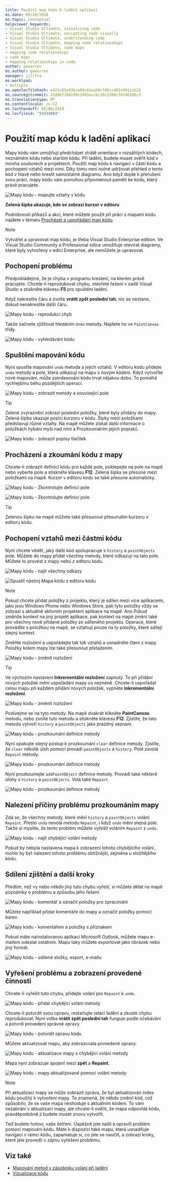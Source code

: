 ```yaml
---
title: Použití map kódu k ladění aplikací
ms.date: 09/28/2018
ms.topic: conceptual
helpviewer_keywords:
- Visual Studio Ultimate, visualizing code
- Visual Studio Ultimate, navigating code visually
- Visual Studio Ultimate, understanding code
- Visual Studio Ultimate, mapping code relationships
- Visual Studio Ultimate, code maps
- mapping code relationships
- code maps
- mapping relationships in code
author: gewarren
ms.author: gewarren
manager: jillfra
ms.workload:
- multiple
ms.openlocfilehash: e421c65e83bca88c01ea58cfd5cc402c6011cb23
ms.sourcegitcommit: 21d667104199c2493accec20c2388cf674b195c3
ms.translationtype: MT
ms.contentlocale: cs-CZ
ms.lasthandoff: 02/08/2019
ms.locfileid: "55934884"
---
```

# <a name="use-code-maps-to-debug-your-applications"></a>Použití map kódu k ladění aplikací

Mapy kódu vám umožňují předcházet ztrátě orientace v rozsáhlých kódech, neznámém kódu nebo starším kódu. Při ladění, budete muset ověřit kód v mnoha souborech a projektech. Použití map kódu k navigaci v části kódu a pochopení vztahů mezi nimi. Díky tomu není nutné udržovat přehled o tento kód v hlavě nebo kreslit samostatné diagramu. Ano když dojde k přerušení svou práci, mapy kódu vám pomohou připomenout paměti ke kódu, který právě pracujete.

![Mapy kódu &#45; mapujte vztahy v kódu](../modeling/media/codemapstoryboardpaint.png)

**Zelená šipka ukazuje, kde se zobrazí kurzor v editoru**

Podrobnosti příkazů a akcí, které můžete použít při práci s mapami kódu najdete v tématu [Procházet a uspořádání map kódu](../modeling/browse-and-rearrange-code-maps.md).

> [!NOTE]
> Vytvářet a upravovat map kódu, je třeba Visual Studio Enterprise edition. Ve Visual Studio Community a Professional edice umožňuje otevírat diagramy, které byly vytvořeny v edici Enterprise, ale nemůžete je upravovat.

## <a name="understand-the-problem"></a>Pochopení problému
 Předpokládejme, že je chyba v programu kreslení, na kterém právě pracujete. Chcete-li reprodukovat chybu, otevřete řešení v sadě Visual Studio a stiskněte klávesu **F5** pro spuštění ladění.

 Když nakreslíte čáru a zvolte **vrátit zpět poslední tah**, nic se nestane, dokud nenakreslíte další čáru.

 ![Mapy kódu &#45; reprodukci chyb](../modeling/media/codemapstoryboardpaint0.png)

 Takže začnete zjišťovat hledáním `Undo` metody. Najdete ho ve `PaintCanvas` třídy.

 ![Mapy kódu &#45; vyhledávání kódu](../modeling/media/codemapstoryboardpaint1.png)

## <a name="start-mapping-the-code"></a>Spuštění mapování kódu
 Nyní spusťte mapování `undo` metoda a jejích vztahů. V editoru kódu přidejte `undo` metody a pole, která odkazují na mapu s novým kódem. Když vytvoříte nové mapování, může zaindexování kódu trvat nějakou dobu. To pomáhá rychlejšímu běhu pozdějších operací.

 ![Mapy kódu &#45; zobrazit metody a související pole](../modeling/media/codemapstoryboardpaint3.png)

> [!TIP]
> Zelené zvýraznění zobrazí poslední položky, které byly přidány do mapy. Zelená šipka ukazuje pozici kurzoru v kódu. Šipky mezi položkami představují různé vztahy. Na mapě můžete získat další informace o položkách hýbání myší nad nimi a Prozkoumáním jejich popisků.

 ![Mapy kódu &#45; zobrazit popisy tlačítek](../modeling/media/codemapstoryboardpaint4.png)

## <a name="navigate-and-examine-code-from-the-map"></a>Procházení a zkoumání kódu z mapy
 Chcete-li zobrazit definici kódu pro každé pole, poklepejte na pole na mapě nebo vyberte pole a stiskněte klávesu **F12**. Zelená šipka se přesune mezi položkami na mapě. Kurzor v editoru kódu se také přesune automaticky.

 ![Mapy kódu &#45; Zkontrolujte definici pole](../modeling/media/codemapstoryboardpaint5.png)

 ![Mapy kódu &#45; Zkontrolujte definici pole](../modeling/media/codemapstoryboardpaint5a.png)

> [!TIP]
> Zelenou šipku na mapě můžete také přesunout přesunutím kurzoru v editoru kódu.

## <a name="understand-relationships-between-pieces-of-code"></a>Pochopení vztahů mezi částmi kódu
 Nyní chcete vědět, jaký další kód spolupracuje s `history` a `paintObjects` pole. Můžete do mapy přidat všechny metody, které odkazují na tato pole. Můžete to provést z mapy nebo z editoru kódu.

 ![Mapy kódu &#45; najít všechny odkazy](../modeling/media/codemapstoryboardpaint6.png)

 ![Spustit nástroj Mapa kódu z editoru kódu](../modeling/media/codemapstoryboardpaint6a.png)

> [!NOTE]
> Pokud chcete přidat položky z projektu, který je sdílen mezi více aplikacemi, jako jsou Windows Phone nebo Windows Store, pak tyto položky vždy se zobrazí s aktuálně aktivním projektem aplikace na mapě. Ano Pokud změníte kontext na jiný projekt aplikace, pak kontext na mapě změní také pro všechny nově přidané položky ze sdíleného projektu. Operace, které provádíte s položkou na mapě, se vztahují pouze na ty položky, které sdílejí stejný kontext.

 Změňte rozložení a uspořádejte tak tok vztahů a usnadněte čtení z mapy. Položky kolem mapy lze také přesunout přetažením.

 ![Mapy kódu &#45; změnit rozložení](../modeling/media/codemapstoryboardpaint7a.png)

> [!TIP]
> Ve výchozím nastavení **Inkrementální rozložení** zapnutý. To při přidání nových položek mění uspořádání mapy co nejméně. Chcete-li uspořádat celou mapu při každém přidání nových položek, vypněte **Inkrementální rozložení**.

 ![Mapy kódu &#45; změnit rozložení](../modeling/media/codemapstoryboardpaint7.png)

 Podívejme se na tyto metody. Na mapě dvakrát klikněte **PaintCanvas** metodu, nebo zvolte tuto metodu a stiskněte klávesu **F12**. Zjistíte, že tato metoda vytvoří `history` a `paintObjects` jako prázdný seznam.

 ![Mapy kódu &#45; prozkoumání definice metody](../modeling/media/codemapstoryboardpaint8.png)

 Nyní opakujte stejný postup k prozkoumání `clear` definice metody. Zjistíte, že `clear` několik úloh pomocí provádí `paintObjects` a `history`. Poté zavolá `Repaint` metody.

 ![Mapy kódu &#45; prozkoumání definice metody](../modeling/media/codemapstoryboardpaint9.png)

 Nyní prozkoumejte `addPaintObject` definice metody. Provádí také některé úlohy s `history` a `paintObjects`. Volá také `Repaint`.

 ![Mapy kódu &#45; prozkoumání definice metody](../modeling/media/codemapstoryboardpaint10.png)

## <a name="find-the-problem-by-examining-the-map"></a>Nalezení příčiny problému prozkoumáním mapy
 Zdá se, že všechny metody, které mění `history` a `paintObjects` volání `Repaint`. Přesto `undo` nevolá metodu `Repaint`, i když `undo` mění stejná pole. Takže si myslíte, že tento problém můžete vyřešit voláním `Repaint` z `undo`.

 ![Mapy kódu &#45; najít chybějící volání metody](../modeling/media/codemapstoryboardpaint11.png)

 Pokud by nebyla nastavena mapa k zobrazení tohoto chybějícího volání, mohlo by být nalezení tohoto problému obtížnější, zejména u složitějšího kódu.

## <a name="share-your-discovery-and-next-steps"></a>Sdílení zjištění a další kroky
 Předtím, než vy nebo někdo jiný tuto chybu vyřeší, si můžete dělat na mapě poznámky o problému a způsobu jeho řešení.

 ![Mapy kódu &#45; komentář a označit položky pro zpracování](../modeling/media/codemapstoryboardpaint12.png)

 Můžete například přidat komentáře do mapy a označit položky pomocí barev.

 ![Mapy kódu &#45; komentářem a položky s příznakem](../modeling/media/codemapstoryboardpaint12a.png)

 Pokud máte nainstalovanou aplikaci Microsoft Outlook, můžete mapu e-mailem odeslat ostatním. Mapu taky můžete exportovat jako obrázek nebo jiný formát.

 ![Mapy kódu &#45; sdílené složky, export, e-mailu](../modeling/media/codemapstoryboardpaint13.png)

## <a name="fix-the-problem-and-show-what-you-did"></a>Vyřešení problému a zobrazení provedené činnosti
 Chcete-li vyřešit tuto chybu, přidejte volání pro `Repaint` k `undo`.

 ![Mapy kódu &#45; přidat chybějící volání metody](../modeling/media/codemapstoryboardpaint14.png)

 Chcete-li potvrdit svou opravu, restartujte relaci ladění a zkuste chybu reprodukovat. Nyní volba **vrátit zpět poslední tah** funguje podle očekávání a potvrdí provedení správné opravy.

 ![Mapy kódu &#45; potvrdit opravu kódu](../modeling/media/codemapstoryboardpaint15.png)

 Můžete aktualizovat mapu, aby zobrazovala provedené opravy.

 ![Mapy kódu &#45; aktualizace mapy s chybějící volání metody](../modeling/media/codemapstoryboardpaint16.png)

 Mapa nyní zobrazuje spojení mezi **zpět** a **Repaint**.

 ![Mapy kódu &#45; mapy aktualizované pomocí volání metody](../modeling/media/codemapstoryboardpaint17.png)

> [!NOTE]
> Při aktualizaci mapy se může zobrazit zpráva, že byl aktualizován index kódu použitý k vytvoření mapy. To znamená, že někdo změnil kód, což způsobilo, že se vaše mapa neshoduje s aktuálním kódem. To vám nezabrání v aktualizaci mapy, ale chcete-li ověřit, že mapa odpovídá kódu, pravděpodobně ji budete muset znovu vytvořit.

 Teď budete hotovi, vaše šetření. Úspěšně jste našli a opravili problém pomocí mapování kódu. Máte k dispozici také mapu, která usnadňuje navigaci v rámci kódu, zapamatuje si, co jste se naučili, a zobrazí kroky, které jste provedli v zájmu vyřešení problému.

## <a name="see-also"></a>Viz také

- [Mapování metod v zásobníku volání při ladění](../debugger/map-methods-on-the-call-stack-while-debugging-in-visual-studio.md)
- [Vizualizace kódu](../modeling/visualize-code.md)
